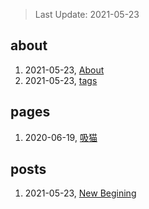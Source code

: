 > Last Update: 2021-05-23

## about
1. 2021-05-23, [About](about/me.md)
1. 2021-05-23, [tags](about/tags.md)
## pages
1. 2020-06-19, [吸猫](pages/吸猫.md)
## posts
1. 2021-05-23, [New Begining](posts/bookmarks.md)